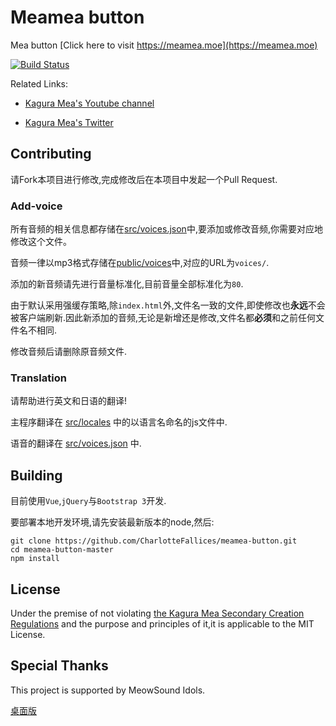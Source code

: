 # Meamea button

Mea button [Click here to visit https://meamea.moe](https://meamea.moe)

[![Build Status](https://travis-ci.org/zyzsdy/meamea-button.svg?branch=master)](https://travis-ci.org/zyzsdy/meamea-button)

Related Links:

* [Kagura Mea's Youtube channel](https://www.youtube.com/channel/UCWCc8tO-uUl_7SJXIKJACMw)

* [Kagura Mea's Twitter](https://twitter.com/KaguraMea_VoV)

## Contributing

请Fork本项目进行修改,完成修改后在本项目中发起一个Pull Request.

### Add-voice

所有音频的相关信息都存储在[src/voices.json](src/voices.json)中,要添加或修改音频,你需要对应地修改这个文件。

音频一律以mp3格式存储在[public/voices](public/voices)中,对应的URL为`voices/`.

添加的新音频请先进行音量标准化,目前音量全部标准化为`80`.

由于默认采用强缓存策略,除`index.html`外,文件名一致的文件,即使修改也**永远**不会被客户端刷新.因此新添加的音频,无论是新增还是修改,文件名都**必须**和之前任何文件名不相同.

修改音频后请删除原音频文件.

### Translation

请帮助进行英文和日语的翻译!

主程序翻译在 [src/locales](src/locales) 中的以语言名命名的js文件中.

语音的翻译在 [src/voices.json](src/voices.json) 中.

## Building

目前使用`Vue`,`jQuery`与`Bootstrap 3`开发.

要部署本地开发环境,请先安装最新版本的node,然后:

```shell
git clone https://github.com/CharlotteFallices/meamea-button.git
cd meamea-button-master
npm install
```

## License

Under the premise of not violating [the Kagura Mea Secondary Creation Regulations](https://bilibili.com/read/6597175) and the purpose and principles of it,it is applicable to the MIT License.

## Special Thanks

This project is supported by MeowSound Idols.

[桌面版](https://github.com/daflyinbed/meaButton)
